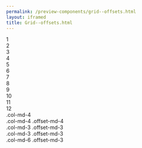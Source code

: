 ```yaml
--- 
permalink: /preview-components/grid--offsets.html
layout: iframed 
title: Grid--offsets.html
---
```

<div class="grid-example">
    <div class="container">
        <div class="row mb-2 grid-example-measure-row">
            <div class="col-1">
                <div class="align-text-center px-2">1</div>
            </div>
            <div class="col-1 ">
                <div class="align-text-center px-2">2</div>
            </div>
            <div class="col-1 ">
                <div class="align-text-center px-2">3</div>
            </div>
            <div class="col-1 ">
                <div class="align-text-center px-2">4</div>
            </div>
            <div class="col-1 ">
                <div class="align-text-center px-2">5</div>
            </div>
            <div class="col-1 ">
                <div class="align-text-center px-2">6</div>
            </div>
            <div class="col-1 ">
                <div class="align-text-center px-2">7</div>
            </div>
            <div class="col-1 ">
                <div class="align-text-center px-2">8</div>
            </div>
            <div class="col-1 ">
                <div class="align-text-center px-2">9</div>
            </div>
            <div class="col-1 ">
                <div class="align-text-center px-2">10</div>
            </div>
            <div class="col-1 ">
                <div class="align-text-center px-2">11</div>
            </div>
            <div class="col-1 ">
                <div class="align-text-center px-2">12</div>
            </div>
        </div>
        <div class="row mb-2">
            <div class="col-md-4">.col-md-4</div>
            <div class="col-md-4 offset-md-4">.col-md-4 .offset-md-4</div>
        </div>
        <div class="row mb-2">
            <div class="col-md-3 offset-md-3">.col-md-3 .offset-md-3</div>
            <div class="col-md-3 offset-md-3">.col-md-3 .offset-md-3</div>
        </div>
        <div class="row">
            <div class="col-md-6 offset-md-3">.col-md-6 .offset-md-3</div>
        </div>
    </div>
</div>